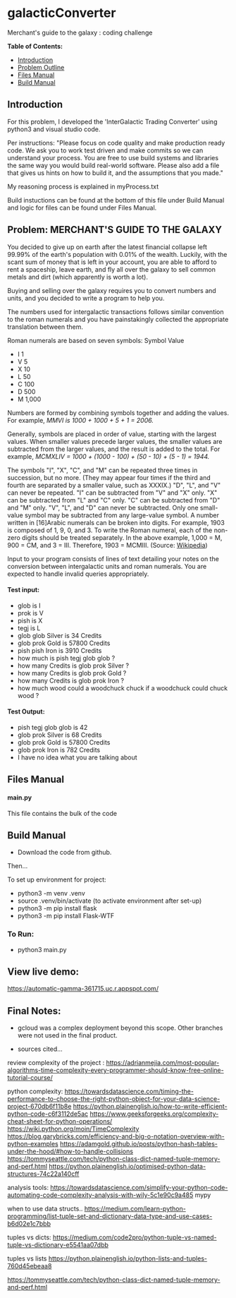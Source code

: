 # galacticConverter
Merchant's guide to the galaxy : coding challenge

**Table of Contents:**
  * [Introduction](#intro)
  * [Problem Outline](#prob)
  * [Files Manual](#fileman)
  * [Build Manual](#buildman)


<a name="intro"></a>
## Introduction

For this problem, I developed the 'InterGalactic Trading Converter' using python3 and visual studio code.

Per instructions: "Please focus on code quality and make production ready code. We ask you to work test
driven and make commits so we can understand your process. You are free to use build
systems and libraries the same way you would build real-world software. Please also
add a file that gives us hints on how to build it, and the assumptions that you made."

My reasoning process is explained in myProcess.txt

Build instuctions can be found at the bottom of this file under Build Manual and logic for files can be found under Files Manual. 

<a name="prob"></a>
## Problem: MERCHANT'S GUIDE TO THE GALAXY

You decided to give up on earth after the latest financial collapse left 99.99% of the earth's
population with 0.01% of the wealth. Luckily, with the scant sum of money that is left in your
account, you are able to afford to rent a spaceship, leave earth, and fly all over the galaxy to
sell common metals and dirt (which apparently is worth a lot).

Buying and selling over the galaxy requires you to convert numbers and units, and you
decided to write a program to help you.


The numbers used for intergalactic transactions follows similar convention to the roman
numerals and you have painstakingly collected the appropriate translation between
them.

Roman numerals are based on seven symbols:
Symbol Value
- I 1
- V 5
- X 10
- L 50
- C 100
- D 500
- M 1,000

Numbers are formed by combining symbols together and adding the
values. For example, *MMVI is 1000 + 1000 + 5 + 1 = 2006.*


Generally, symbols are placed in order of value, starting with the largest values. When
smaller values precede larger values, the smaller values are subtracted from the larger
values, and the result is added to the total.
For example, *MCMXLIV = 1000 + (1000 - 100) + (50 - 10) + (5 - 1) = 1944.*

The symbols "I", "X", "C", and "M" can be repeated three times in succession, but no more.
(They may appear four times if the third and fourth are separated by a smaller value, such as
XXXIX.) "D", "L", and "V" can never be repeated. "I" can be subtracted from "V" and "X" only.
"X" can be subtracted from "L" and "C" only. "C" can be subtracted from "D" and "M" only.
"V", "L", and "D" can never be subtracted. Only one small-value symbol may be subtracted
from any large-value symbol. A number written in [16]Arabic numerals can be broken into
digits. For example, 1903 is composed of 1, 9, 0, and 3. To write the Roman numeral, each
of the non-zero digits should be treated separately. In the above example, 1,000 = M, 900 =
CM, and 3 = III. Therefore, 1903 = MCMIII.
(Source: [Wikipedia](http://en.wikipedia.org/wiki/Roman_numerals))


Input to your program consists of lines of text detailing your notes on the conversion
between intergalactic units and roman numerals. You are expected to handle invalid queries
appropriately.

#### Test input:
- glob is I
- prok is V
- pish is X
- tegj is L
- glob glob Silver is 34 Credits
- glob prok Gold is 57800 Credits
- pish pish Iron is 3910 Credits
- how much is pish tegj glob glob ?
- how many Credits is glob prok Silver ?
- how many Credits is glob prok Gold ?
- how many Credits is glob prok Iron ?
- how much wood could a woodchuck chuck if a woodchuck could chuck wood ?

#### Test Output:
- pish tegj glob glob is 42
- glob prok Silver is 68 Credits
- glob prok Gold is 57800 Credits
- glob prok Iron is 782 Credits
- I have no idea what you are talking about


<a name="fileman"></a>
## Files Manual

#### main.py
This file contains the bulk of the code



<a name="buildman"></a>
## Build Manual

- Download the code from github.

Then...

To set up environment for project:
- python3 -m venv .venv
- source .venv/bin/activate (to activate environment after set-up) 
- python3 -m pip install flask
- python3 -m pip install Flask-WTF

### To Run:
- python3 main.py

## View live demo:
https://automatic-gamma-361715.uc.r.appspot.com/

## Final Notes:
- gcloud was a complex deployment beyond this scope. Other branches were not used in the final product.

- sources cited...

review complexity of the project :
https://adrianmejia.com/most-popular-algorithms-time-complexity-every-programmer-should-know-free-online-tutorial-course/


python complexity:
https://towardsdatascience.com/timing-the-performance-to-choose-the-right-python-object-for-your-data-science-project-670db6f11b8e
https://python.plainenglish.io/how-to-write-efficient-python-code-c6f3112de5ac
https://www.geeksforgeeks.org/complexity-cheat-sheet-for-python-operations/
https://wiki.python.org/moin/TimeComplexity
https://blog.garybricks.com/efficiency-and-big-o-notation-overview-with-python-examples
https://adamgold.github.io/posts/python-hash-tables-under-the-hood/#how-to-handle-collisions
https://tommyseattle.com/tech/python-class-dict-named-tuple-memory-and-perf.html
https://python.plainenglish.io/optimised-python-data-structures-74c22a140cff

analysis tools:
https://towardsdatascience.com/simplify-your-python-code-automating-code-complexity-analysis-with-wily-5c1e90c9a485
mypy


when to use data structs..
https://medium.com/learn-python-programming/list-tuple-set-and-dictionary-data-type-and-use-cases-b6d02e1c7bbb

tuples vs dicts:
https://medium.com/code2pro/python-tuple-vs-named-tuple-vs-dictionary-e5541aa07dbb

tuples vs lists
https://python.plainenglish.io/python-lists-and-tuples-760d45ebeaa8

https://tommyseattle.com/tech/python-class-dict-named-tuple-memory-and-perf.html



